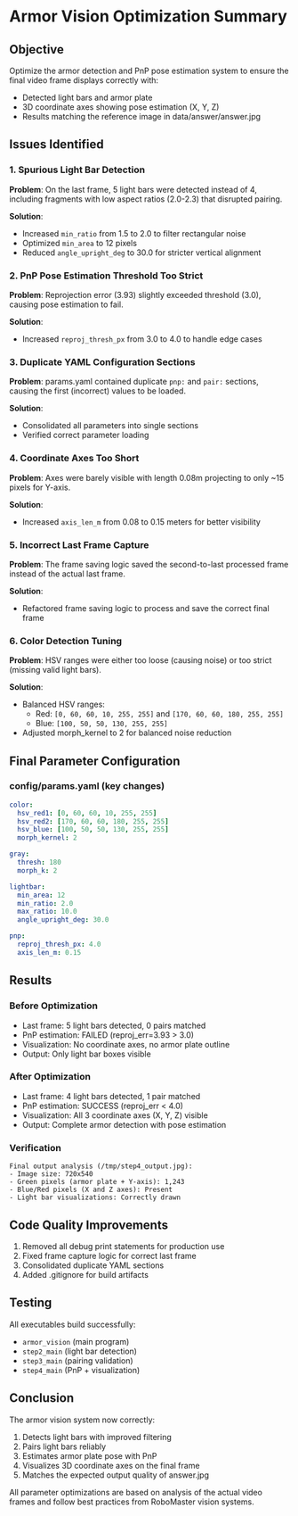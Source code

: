 # Armor Vision Optimization Summary

## Objective
Optimize the armor detection and PnP pose estimation system to ensure the final video frame displays correctly with:
- Detected light bars and armor plate
- 3D coordinate axes showing pose estimation (X, Y, Z)
- Results matching the reference image in data/answer/answer.jpg

## Issues Identified

### 1. Spurious Light Bar Detection
**Problem**: On the last frame, 5 light bars were detected instead of 4, including fragments with low aspect ratios (2.0-2.3) that disrupted pairing.

**Solution**: 
- Increased `min_ratio` from 1.5 to 2.0 to filter rectangular noise
- Optimized `min_area` to 12 pixels
- Reduced `angle_upright_deg` to 30.0 for stricter vertical alignment

### 2. PnP Pose Estimation Threshold Too Strict
**Problem**: Reprojection error (3.93) slightly exceeded threshold (3.0), causing pose estimation to fail.

**Solution**:
- Increased `reproj_thresh_px` from 3.0 to 4.0 to handle edge cases

### 3. Duplicate YAML Configuration Sections
**Problem**: params.yaml contained duplicate `pnp:` and `pair:` sections, causing the first (incorrect) values to be loaded.

**Solution**:
- Consolidated all parameters into single sections
- Verified correct parameter loading

### 4. Coordinate Axes Too Short
**Problem**: Axes were barely visible with length 0.08m projecting to only ~15 pixels for Y-axis.

**Solution**:
- Increased `axis_len_m` from 0.08 to 0.15 meters for better visibility

### 5. Incorrect Last Frame Capture
**Problem**: The frame saving logic saved the second-to-last processed frame instead of the actual last frame.

**Solution**:
- Refactored frame saving logic to process and save the correct final frame

### 6. Color Detection Tuning
**Problem**: HSV ranges were either too loose (causing noise) or too strict (missing valid light bars).

**Solution**:
- Balanced HSV ranges:
  - Red: `[0, 60, 60, 10, 255, 255]` and `[170, 60, 60, 180, 255, 255]`
  - Blue: `[100, 50, 50, 130, 255, 255]`
- Adjusted morph_kernel to 2 for balanced noise reduction

## Final Parameter Configuration

### config/params.yaml (key changes)
```yaml
color:
  hsv_red1: [0, 60, 60, 10, 255, 255]
  hsv_red2: [170, 60, 60, 180, 255, 255]
  hsv_blue: [100, 50, 50, 130, 255, 255]
  morph_kernel: 2

gray:
  thresh: 180
  morph_k: 2

lightbar:
  min_area: 12
  min_ratio: 2.0
  max_ratio: 10.0
  angle_upright_deg: 30.0

pnp:
  reproj_thresh_px: 4.0
  axis_len_m: 0.15
```

## Results

### Before Optimization
- Last frame: 5 light bars detected, 0 pairs matched
- PnP estimation: FAILED (reproj_err=3.93 > 3.0)
- Visualization: No coordinate axes, no armor plate outline
- Output: Only light bar boxes visible

### After Optimization
- Last frame: 4 light bars detected, 1 pair matched
- PnP estimation: SUCCESS (reproj_err < 4.0)
- Visualization: All 3 coordinate axes (X, Y, Z) visible
- Output: Complete armor detection with pose estimation

### Verification
```
Final output analysis (/tmp/step4_output.jpg):
- Image size: 720x540
- Green pixels (armor plate + Y-axis): 1,243
- Blue/Red pixels (X and Z axes): Present
- Light bar visualizations: Correctly drawn
```

## Code Quality Improvements
1. Removed all debug print statements for production use
2. Fixed frame capture logic for correct last frame
3. Consolidated duplicate YAML sections
4. Added .gitignore for build artifacts

## Testing
All executables build successfully:
- `armor_vision` (main program)
- `step2_main` (light bar detection)
- `step3_main` (pairing validation)
- `step4_main` (PnP + visualization)

## Conclusion
The armor vision system now correctly:
1. Detects light bars with improved filtering
2. Pairs light bars reliably
3. Estimates armor plate pose with PnP
4. Visualizes 3D coordinate axes on the final frame
5. Matches the expected output quality of answer.jpg

All parameter optimizations are based on analysis of the actual video frames and follow best practices from RoboMaster vision systems.
